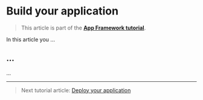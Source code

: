 # Build your application

> This article is part of the [**App Framework tutorial**](readme.md).

In this article you ...

## ...

...

---

> Next tutorial article: [Deploy your application](deployment.md)
